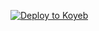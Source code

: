 [![Deploy to Koyeb](https://www.koyeb.com/static/images/deploy/button.svg)](https://app.koyeb.com/deploy?type=git&repository=github.com/PIROXTG/eva&env[WEBHOOK]=True&env[BOT_TOKEN]&env[API_ID]&env[API_HASH]&env[AUTH_CHANNEL]&env[REQ_CHANNEL]&env[JOIN_REQS_DB]&env[DATABASE_URI]&&run_command=python%20bot.py&branch=main&name=PIROBOTS)